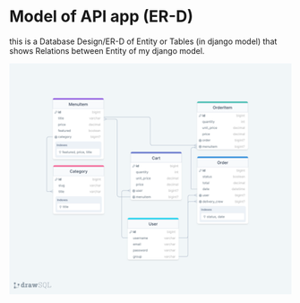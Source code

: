 # Model of API app (ER-D)

this is a Database Design/ER-D of Entity or Tables (in django model)
that shows Relations between Entity of my django model.

![Demo of ER-D](ER-D_littlelemonapi.png)